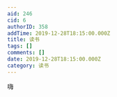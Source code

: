 ```yaml
---
aid: 246
cid: 6
authorID: 358
addTime: 2019-12-28T18:15:00.000Z
title: 读书
tags: []
comments: []
date: 2019-12-28T18:15:00.000Z
category: 读书
---
```


嗨
